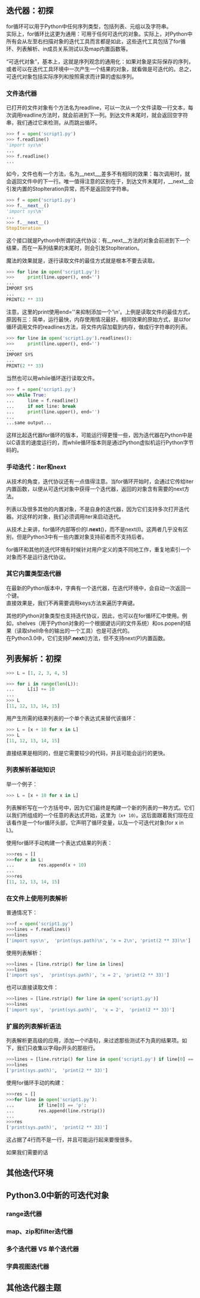 ## 迭代器：初探
for循环可以用于Python中任何序列类型，包括列表、元组以及字符串。  
实际上，for循环比这更为通用：可用于任何可迭代的对象。实际上，对Python中所有会从左至右扫描对象的迭代工具而言都是如此，这些迭代工具包括了for循环、列表解析、in成员关系测试以及map内置函数等。

“可迭代对象”，基本上，这就是序列观念的通用化：如果对象是实际保存的序列，或者可以在迭代工具环境中一次产生一个结果的对象，就看做是可迭代的。总之，可迭代对象包括实际序列和按照需求而计算的虚拟序列。

### 文件迭代器
已打开的文件对象有个方法名为readline，可以一次从一个文件读取一行文本，每次调用readline方法时，就会前进到下一列。到达文件末尾时，就会返回空字符串，我们通过它来检测，从而跳出循环。
```python
>>> f = open('script1.py')
>>> f.readline()
'import sys\n'
...
>>> f.readline()
...
```
如今，文件也有一个方法，名为__next__,差多不有相同的效果：每次调用时，就会返回文件中的下一行。唯一值得注意的区别在于，到达文件末尾时，__next__会引发内置的StopIteration异常，而不是返回空字符串。
```python
>>> f = open('script1.py')
>>> f.__next__()
'import sys\n'
...
>>> f.__next__()
StopIteration
```
这个接口就是Python中所谓的迭代协议：有__next__方法的对象会前进到下一个结果，而在一系列结果的末尾时，则会引发StopIteration。

魔法的效果就是，逐行读取文件的最佳方式就是根本不要去读取。
```python
>>> for line in open('script1.py'):
>>> 	print(line.upper(), end='')
...
IMPORT SYS
...
PRINT(2 ** 33)
```
注意，这里的print使用end=''来抑制添加一个'\n'。上例是读取文件的最佳方式，原因有三：简单，运行最快，内存使用情况最好。相同效果的原始方式，是以for循环调用文件的readlines方法，将文件内容加载到内存，做成行字符串的列表。
```python
>>> for line in open('script1.py').readlines():
>>> 	print(line.upper(), end='')
...
IMPORT SYS
...
PRINT(2 ** 33)
```
当然也可以用while循环逐行读取文件。
```python
>>> f = open('script1.py')
>>> while True:
... 	line = f.readline()
... 	if not line: break
... 	print(line.upper(), end='')
...
...same output...
```
这样比起迭代器for循环的版本，可能运行得更慢一些，因为迭代器在Python中是以C语言的速度运行的，而while循环版本则是通过Python虚拟机运行Python字节码的。
### 手动迭代：iter和next
从技术的角度，迭代协议还有一点值得注意。当for循环开始时，会通过它传给iter内置函数，以便从可迭代对象中获得一个迭代器，返回的对象含有需要的next方法。

列表以及很多其他的内置对象，不是自身的迭代器，因为它们支持多次打开迭代器。对这样的对象，我们必须调用iter来启动迭代。

从技术上来讲，for循环内部等价的I.__next__()，而不是next(I)。这两者几乎没有区别，但是Python3中有一些内置对象支持前者而不支持后者。

for循环和其他的迭代环境有时候针对用户定义的类不同地工作，重复地索引一个对象而不是运行迭代协议。
### 其它内置类型迭代器
在最新的Python版本中，字典有一个迭代器，在迭代环境中，会自动一次返回一个键。  
直接效果是，我们不再需要调用keys方法来遍历字典键。  

其他的Python对象类型也支持迭代协议，因此，也可以在for循环汇中使用。例如，shelves（用于Python对象的一个根据键访问的文件系统）和os.popen的结果（读取shell命令的输出的一个工具）也是可迭代的。  
在Python3.0中，它们支持P.__next__()方法，但不支持next(P)内置函数。

## 列表解析：初探
```python
>>> L = [1, 2, 3, 4, 5]

>>> for i in range(len(L)):
... 	L[i] += 10
...
>>> L
[11, 12, 13, 14, 15]
```
用产生所需的结果列表的一个单个表达式来替代该循环：
```python
>>> L = [x + 10 for x in L]
>>> L
[11, 12, 13, 14, 15]
```
直接结果是相同的，但是它需要较少的代码，并且可能会运行的更快。


### 列表解析基础知识
举一个例子：
```python
>>> L = [x + 10 for x in L]
```
列表解析写在一个方括号中，因为它们最终是构建一个新的列表的一种方式。它们以我们所组成的一个任意的表达式开始，这里为`（x+ 10）`。这后面跟着我们现在应该看作是一个for循环头部，它声明了循环变量，以及一个可迭代对象(for x in L)。

使用for循环手动构建一个表达式结果的列表：
```python
>>>res = []
>>>for x in L:
...         res.append(x + 10)
...
>>>res
[11, 12, 13, 14, 15]
```

### 在文件上使用列表解析

普通情况下：
```python
>>>f = open('script1.py')
>>>lines = f.readlines()
>>>lines
['import sys\n',  'print(sys.path)\n', 'x = 2\n', 'print(2 ** 33)\n']
```

使用列表解析：
```python
>>>lines = [line.rstrip() for line in lines]
>>>lines
['import sys',  'print(sys.path)', 'x = 2', 'print(2 ** 33)']
```

也可以直接读取文件：
```python
>>>lines = [line.rstrip() for line in open('script1.py')]
>>>lines
['import sys',  'print(sys.path)',  'x = 2',  'print(2 ** 33)']
```

### 扩展的列表解析语法
列表解析更高级的应用，添加一个if语句，来过滤那些测试不为真的结果项。如下，我们只收集以字母p开头的那些行。
```python
>>>lines = [line.rstrip() for line in open('script1.py') if line[0] == 'p']
>>>lines
['print(sys.path)',  'print(2 ** 33)']
```
使用for循环手动的构建：
```python
>>>res = []
>>>for line in open('script1.py'):
...         if line[0] == 'p': 
...         res.append(line.rstrip())
...
>>>res
['print(sys.path)',  'print(2 ** 33)']
```
这占据了4行而不是一行，并且可能运行起来要慢很多。

如果我们需要的话

## 其他迭代环境

## Python3.0中新的可迭代对象

### range迭代器

### map、zip和filter迭代器

### 多个迭代器 VS 单个迭代器

### 字典视图迭代器

## 其他迭代器主题
